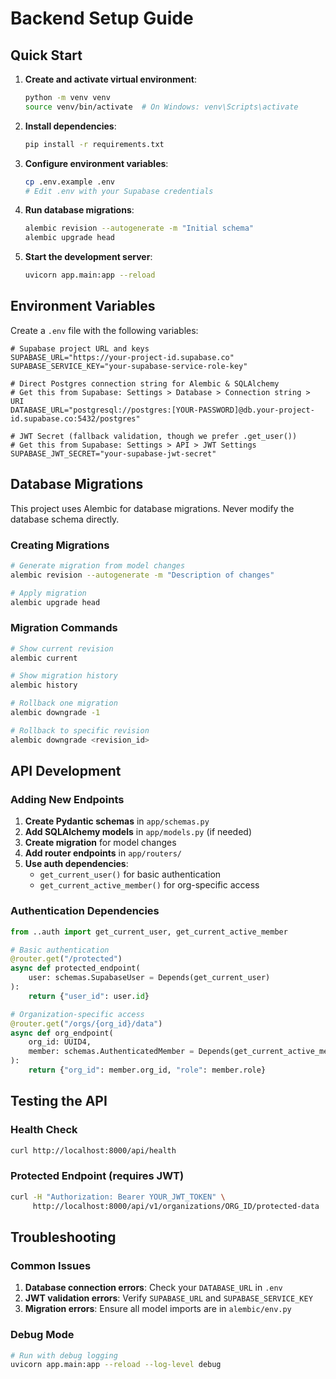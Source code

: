 # Backend Setup Guide

## Quick Start

1. **Create and activate virtual environment**:
   ```bash
   python -m venv venv
   source venv/bin/activate  # On Windows: venv\Scripts\activate
   ```

2. **Install dependencies**:
   ```bash
   pip install -r requirements.txt
   ```

3. **Configure environment variables**:
   ```bash
   cp .env.example .env
   # Edit .env with your Supabase credentials
   ```

4. **Run database migrations**:
   ```bash
   alembic revision --autogenerate -m "Initial schema"
   alembic upgrade head
   ```

5. **Start the development server**:
   ```bash
   uvicorn app.main:app --reload
   ```

## Environment Variables

Create a `.env` file with the following variables:

```env
# Supabase project URL and keys
SUPABASE_URL="https://your-project-id.supabase.co"
SUPABASE_SERVICE_KEY="your-supabase-service-role-key"

# Direct Postgres connection string for Alembic & SQLAlchemy
# Get this from Supabase: Settings > Database > Connection string > URI
DATABASE_URL="postgresql://postgres:[YOUR-PASSWORD]@db.your-project-id.supabase.co:5432/postgres"

# JWT Secret (fallback validation, though we prefer .get_user())
# Get this from Supabase: Settings > API > JWT Settings
SUPABASE_JWT_SECRET="your-supabase-jwt-secret"
```

## Database Migrations

This project uses Alembic for database migrations. Never modify the database schema directly.

### Creating Migrations
```bash
# Generate migration from model changes
alembic revision --autogenerate -m "Description of changes"

# Apply migration
alembic upgrade head
```

### Migration Commands
```bash
# Show current revision
alembic current

# Show migration history
alembic history

# Rollback one migration
alembic downgrade -1

# Rollback to specific revision
alembic downgrade <revision_id>
```

## API Development

### Adding New Endpoints

1. **Create Pydantic schemas** in `app/schemas.py`
2. **Add SQLAlchemy models** in `app/models.py` (if needed)
3. **Create migration** for model changes
4. **Add router endpoints** in `app/routers/`
5. **Use auth dependencies**:
   - `get_current_user()` for basic authentication
   - `get_current_active_member()` for org-specific access

### Authentication Dependencies

```python
from ..auth import get_current_user, get_current_active_member

# Basic authentication
@router.get("/protected")
async def protected_endpoint(
    user: schemas.SupabaseUser = Depends(get_current_user)
):
    return {"user_id": user.id}

# Organization-specific access
@router.get("/orgs/{org_id}/data")
async def org_endpoint(
    org_id: UUID4,
    member: schemas.AuthenticatedMember = Depends(get_current_active_member)
):
    return {"org_id": member.org_id, "role": member.role}
```

## Testing the API

### Health Check
```bash
curl http://localhost:8000/api/health
```

### Protected Endpoint (requires JWT)
```bash
curl -H "Authorization: Bearer YOUR_JWT_TOKEN" \
     http://localhost:8000/api/v1/organizations/ORG_ID/protected-data
```

## Troubleshooting

### Common Issues

1. **Database connection errors**: Check your `DATABASE_URL` in `.env`
2. **JWT validation errors**: Verify `SUPABASE_URL` and `SUPABASE_SERVICE_KEY`
3. **Migration errors**: Ensure all model imports are in `alembic/env.py`

### Debug Mode
```bash
# Run with debug logging
uvicorn app.main:app --reload --log-level debug
```

